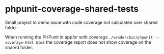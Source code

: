 # phpunit-coverage-shared-tests
Small project to demo issue with code coverage not calculated over shared folder

When running the PHPunit in app/sr with coverage `./vendor/bin/phpunit --coverage-html html` the coverage report does not show coverage on the shared folder.
